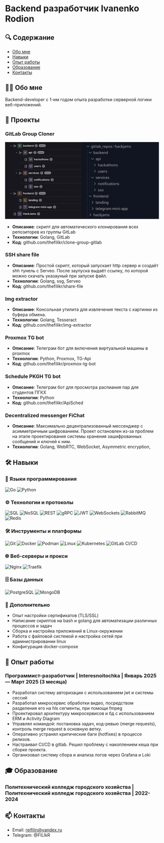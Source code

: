 # Backend разработчик Ivanenko Rodion 

## 🔍 Содержание
- [Обо мне](#-обо-мне)
- [Навыки](#-навыки)
- [Опыт работы](#-опыт-работы)
- [Образование](#-образование)
- [Контакты](#-контакты)

## 🧑‍💻 Обо мне
Backend-developer с 1-им годом опыта разработки серверной логики веб-приложений. 

## 🚀 Проекты
### GitLab Group Cloner
![Скриншот проекта](img/img_project_clone_group_gitlab.png) 
- **Описание**: скрипт для автоматического клонирования всех репозиторев из группы GitLab
- **Технологии**: Golang, GitLab
- **Код**: github.com/thefilikr/clone-group-gitlab

### SSH share file
- **Описание**: Простой скрипт, который запускает http сервер и создаёт shh тунель c Serveo. После заупуска выдаёт ссылку, по которой можно скачать указаyный при запуске файл.     
- **Технологии**: Golang, ssg, Serveo
- **Код**: github.com/thefilikr/share-file

### Img extractor
- **Описание**: Консольная утилита для извлечения текста с картинки из буфера обмена. 
- **Технологии**: Golang, Tesseract 
- **Код**: github.com/thefilikr/img-extractor

### Proxmox TG bot
- **Описание**: Телеграм бот для включения виртуальной машины в proxmox
- **Технологии**: Python, Proxmox, TG-Api  
- **Код**: github.com/thefilikr/proxmox-tg-bot

### Schedule PKGH TG bot
- **Описание**: Телеграм бот для просмотра распиания пар для студентов ПГКХ
- **Технологии**: Python  
- **Код**: github.com/thefilikr/ApiSched

### Decentralized messenger FiChat
- **Описание**: Максимально децентрализованный мессенджер с асимметричным шифрованием. Проект остановлен из-за проблем на этапе проектирования системы хранения зашифрованных сообщений и ключей к ним.
- **Технологии**: Golang, WebRTC, WebSocket, Asymmetric encryption, 

## 🛠 Навыки

### 🚀 Языки программирования
![Go](https://img.shields.io/badge/Go-00ADD8?style=for-the-badge&logo=go&logoColor=white)
![Python](https://img.shields.io/badge/Python-3776AB?style=for-the-badge&logo=python&logoColor=white)


### ⚙️ Технологии и протоколы
![SQL](https://img.shields.io/badge/SQL-003B57?style=for-the-badge&logo=sqlite&logoColor=white)
![NoSQL](https://img.shields.io/badge/NoSQL-4DB33D?style=for-the-badge&logo=apachecassandra&logoColor=white)
![REST](https://img.shields.io/badge/REST-FF6F61?style=for-the-badge)
![gRPC](https://img.shields.io/badge/gRPC-4285F4?style=for-the-badge&logo=google&logoColor=white)
![JWT](https://img.shields.io/badge/JWT-000000?style=for-the-badge&logo=jsonwebtokens&logoColor=white)
![WebSockets](https://img.shields.io/badge/WebSockets-010101?style=for-the-badge&logo=websocket&logoColor=white)
![RabbitMQ](https://img.shields.io/badge/RabbitMQ-FF6600?style=for-the-badge&logo=rabbitmq&logoColor=white)
![Redis](https://img.shields.io/badge/Redis-DC382D?style=for-the-badge&logo=redis&logoColor=white)

### 🛠️ Инструменты и платформы
![Git](https://img.shields.io/badge/Git-F05032?style=for-the-badge&logo=git&logoColor=white)
![Docker](https://img.shields.io/badge/Docker-2496ED?style=for-the-badge&logo=docker&logoColor=white)
![Podman](https://img.shields.io/badge/Podman-892CA0?style=for-the-badge&logo=podman&logoColor=white)
![Linux](https://img.shields.io/badge/Linux-FCC624?style=for-the-badge&logo=linux&logoColor=black)
![Kubernetes](https://img.shields.io/badge/Kubernetes-326CE5?style=for-the-badge&logo=kubernetes&logoColor=white)
![GitLab CI/CD](https://img.shields.io/badge/GitLab_CI/CD-FCA121?style=for-the-badge&logo=gitlab&logoColor=white)

### 🌐 Веб-серверы и прокси
![Nginx](https://img.shields.io/badge/Nginx-009639?style=for-the-badge&logo=nginx&logoColor=white)
![Traefik](https://img.shields.io/badge/Traefik-24A1C1?style=for-the-badge)

### 🗄️ Базы данных
![PostgreSQL](https://img.shields.io/badge/PostgreSQL-4169E1?style=for-the-badge&logo=postgresql&logoColor=white)
![MongoDB](https://img.shields.io/badge/MongoDB-47A248?style=for-the-badge&logo=mongodb&logoColor=white)

### 📌 Дополнительно
- Опыт настройки сертификатов (TLS/SSL)
- Написание скриптов на bash и golang для автоматизации различных процессов и задач
- Сборка и настройка приложений в Linux-окружении
- Работа с файловой системой и настройка сетей при администрировании linux
- Конфигурация docker-compose

## 💼 Опыт работы
### Программист-разработчик | Interesnoitochka | Январь 2025 — Март 2025 (3 месяца)
- Разработал систему авторизации с использованием jwt и системы сессий
- Разработал микросервис обработки видео, посредством разделения его на hls сегменты, при помощи fmpeg
- Проектировал архитектуру микросервисов и бд с использованием ERM и Activity Diagram
- Управлял командой: постановка задач, код-ревью (merge requests), контроль merge request в основную ветку.
- Оперативно устранял критические баги (hotfixes) в процессе релизов.
- Настраивал CI/CD в gitlab. Решил проблему с накоплением кеша при сборке проекта.
- Организовал систему сбора и анализа логов через Grafana и Loki


## 🎓 Образование
### Политехнический колледж городского хозяйства | Политехнический колледж городского хозяйства | 2022-2024

## 📫 Контакты
- Email: rejfilin@yandex.ru
- Telegram: @FILIkR
